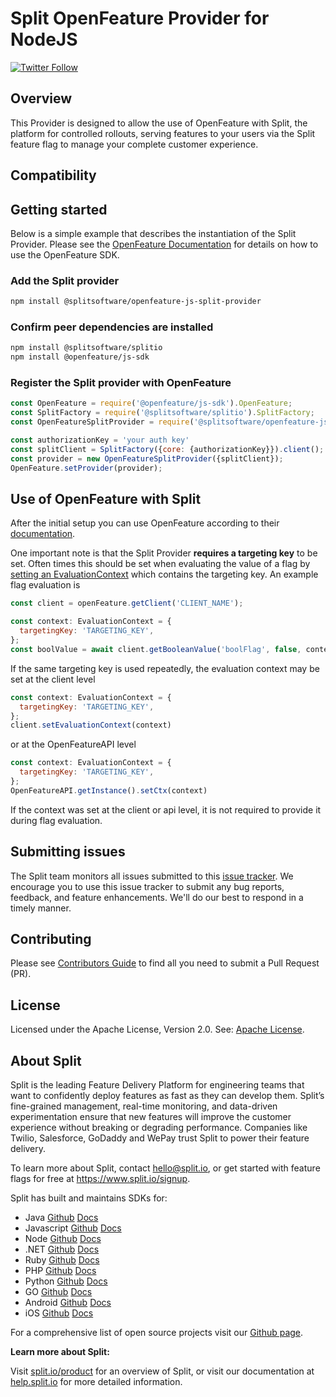 # Split OpenFeature Provider for NodeJS
[![Twitter Follow](https://img.shields.io/twitter/follow/splitsoftware.svg?style=social&label=Follow&maxAge=1529000)](https://twitter.com/intent/follow?screen_name=splitsoftware)

## Overview
This Provider is designed to allow the use of OpenFeature with Split, the platform for controlled rollouts, serving features to your users via the Split feature flag to manage your complete customer experience.

## Compatibility


## Getting started
Below is a simple example that describes the instantiation of the Split Provider. Please see the [OpenFeature Documentation](https://docs.openfeature.dev/docs/reference/concepts/evaluation-api) for details on how to use the OpenFeature SDK.

### Add the Split provider

```sh
npm install @splitsoftware/openfeature-js-split-provider
```

### Confirm peer dependencies are installed
```sh
npm install @splitsoftware/splitio
npm install @openfeature/js-sdk
```

### Register the Split provider with OpenFeature
```js
const OpenFeature = require('@openfeature/js-sdk').OpenFeature;
const SplitFactory = require('@splitsoftware/splitio').SplitFactory;
const OpenFeatureSplitProvider = require('@splitsoftware/openfeature-js-split-provider').OpenFeatureSplitProvider;

const authorizationKey = 'your auth key'
const splitClient = SplitFactory({core: {authorizationKey}}).client();
const provider = new OpenFeatureSplitProvider({splitClient});
OpenFeature.setProvider(provider);
```

## Use of OpenFeature with Split
After the initial setup you can use OpenFeature according to their [documentation](https://docs.openfeature.dev/docs/reference/concepts/evaluation-api/).

One important note is that the Split Provider **requires a targeting key** to be set. Often times this should be set when evaluating the value of a flag by [setting an EvaluationContext](https://docs.openfeature.dev/docs/reference/concepts/evaluation-context) which contains the targeting key. An example flag evaluation is
```js
const client = openFeature.getClient('CLIENT_NAME');

const context: EvaluationContext = {
  targetingKey: 'TARGETING_KEY',
};
const boolValue = await client.getBooleanValue('boolFlag', false, context);
```
If the same targeting key is used repeatedly, the evaluation context may be set at the client level 
```js
const context: EvaluationContext = {
  targetingKey: 'TARGETING_KEY',
};
client.setEvaluationContext(context)
```
or at the OpenFeatureAPI level 
```js
const context: EvaluationContext = {
  targetingKey: 'TARGETING_KEY',
};
OpenFeatureAPI.getInstance().setCtx(context)
````
If the context was set at the client or api level, it is not required to provide it during flag evaluation.

## Submitting issues
 
The Split team monitors all issues submitted to this [issue tracker](https://github.com/splitio/split-openfeature-provider-nodejs/issues). We encourage you to use this issue tracker to submit any bug reports, feedback, and feature enhancements. We'll do our best to respond in a timely manner.

## Contributing
Please see [Contributors Guide](CONTRIBUTORS-GUIDE.md) to find all you need to submit a Pull Request (PR).

## License
Licensed under the Apache License, Version 2.0. See: [Apache License](http://www.apache.org/licenses/).

## About Split
 
Split is the leading Feature Delivery Platform for engineering teams that want to confidently deploy features as fast as they can develop them. Split’s fine-grained management, real-time monitoring, and data-driven experimentation ensure that new features will improve the customer experience without breaking or degrading performance. Companies like Twilio, Salesforce, GoDaddy and WePay trust Split to power their feature delivery.
 
To learn more about Split, contact hello@split.io, or get started with feature flags for free at https://www.split.io/signup.
 
Split has built and maintains SDKs for:
 
* Java [Github](https://github.com/splitio/java-client) [Docs](https://help.split.io/hc/en-us/articles/360020405151-Java-SDK)
* Javascript [Github](https://github.com/splitio/javascript-client) [Docs](https://help.split.io/hc/en-us/articles/360020448791-JavaScript-SDK)
* Node [Github](https://github.com/splitio/javascript-client) [Docs](https://help.split.io/hc/en-us/articles/360020564931-Node-js-SDK)
* .NET [Github](https://github.com/splitio/dotnet-client) [Docs](https://help.split.io/hc/en-us/articles/360020240172--NET-SDK)
* Ruby [Github](https://github.com/splitio/ruby-client) [Docs](https://help.split.io/hc/en-us/articles/360020673251-Ruby-SDK)
* PHP [Github](https://github.com/splitio/php-client) [Docs](https://help.split.io/hc/en-us/articles/360020350372-PHP-SDK)
* Python [Github](https://github.com/splitio/python-client) [Docs](https://help.split.io/hc/en-us/articles/360020359652-Python-SDK)
* GO [Github](https://github.com/splitio/go-client) [Docs](https://help.split.io/hc/en-us/articles/360020093652-Go-SDK)
* Android [Github](https://github.com/splitio/android-client) [Docs](https://help.split.io/hc/en-us/articles/360020343291-Android-SDK)
* iOS [Github](https://github.com/splitio/ios-client) [Docs](https://help.split.io/hc/en-us/articles/360020401491-iOS-SDK)
 
For a comprehensive list of open source projects visit our [Github page](https://github.com/splitio?utf8=%E2%9C%93&query=%20only%3Apublic%20).
 
**Learn more about Split:**
 
Visit [split.io/product](https://www.split.io/product) for an overview of Split, or visit our documentation at [help.split.io](http://help.split.io) for more detailed information.

